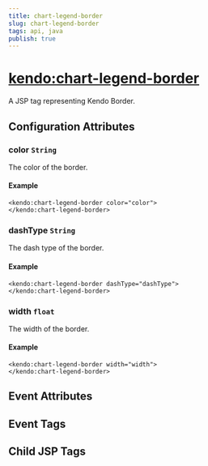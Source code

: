 ```yaml
---
title: chart-legend-border
slug: chart-legend-border
tags: api, java
publish: true
---
```


# <kendo:chart-legend-border>
A JSP tag representing Kendo Border.

## Configuration Attributes


### color `String`

The color of the border.

#### Example
    <kendo:chart-legend-border color="color">
    </kendo:chart-legend-border>
    

### dashType `String`

The dash type of the border.

#### Example
    <kendo:chart-legend-border dashType="dashType">
    </kendo:chart-legend-border>
    

### width `float`

The width of the border.

#### Example
    <kendo:chart-legend-border width="width">
    </kendo:chart-legend-border>
    

## Event Attributes


## Event Tags


## Child JSP Tags

